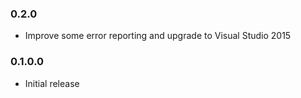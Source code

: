 ﻿### 0.2.0

* Improve some error reporting and upgrade to Visual Studio 2015

### 0.1.0.0

 * Initial release
